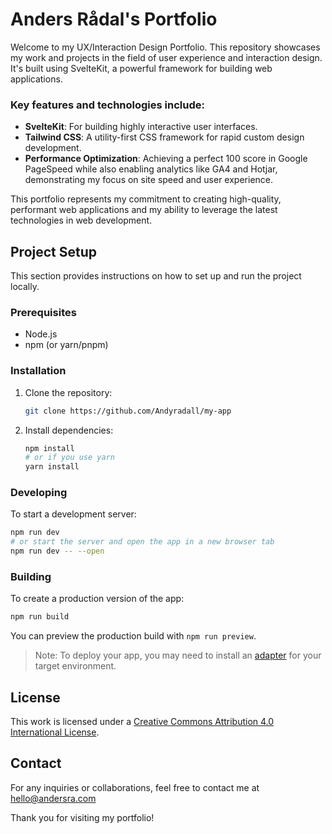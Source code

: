 # Anders Rådal's Portfolio

Welcome to my UX/Interaction Design Portfolio. This repository showcases my work and projects in the field of user experience and interaction design. It's built using SvelteKit, a powerful framework for building web applications.

### Key features and technologies include:
- **SvelteKit**: For building highly interactive user interfaces.
- **Tailwind CSS**: A utility-first CSS framework for rapid custom design development.
- **Performance Optimization**: Achieving a perfect 100 score in Google PageSpeed while also enabling analytics like GA4 and Hotjar, demonstrating my focus on site speed and user experience.

This portfolio represents my commitment to creating high-quality, performant web applications and my ability to leverage the latest technologies in web development.

## Project Setup

This section provides instructions on how to set up and run the project locally.

### Prerequisites

- Node.js
- npm (or yarn/pnpm)

### Installation

1. Clone the repository:
   ```bash
   git clone https://github.com/Andyradall/my-app
   ```
2. Install dependencies:
   ```bash
   npm install
   # or if you use yarn
   yarn install
   ```

### Developing

To start a development server:

```bash
npm run dev
# or start the server and open the app in a new browser tab
npm run dev -- --open
```

### Building

To create a production version of the app:

```bash
npm run build
```

You can preview the production build with `npm run preview`.

> Note: To deploy your app, you may need to install an [adapter](https://kit.svelte.dev/docs/adapters) for your target environment.


## License

This work is licensed under a [Creative Commons Attribution 4.0 International License](./LICENSE).

## Contact

For any inquiries or collaborations, feel free to contact me at hello@andersra.com

Thank you for visiting my portfolio!